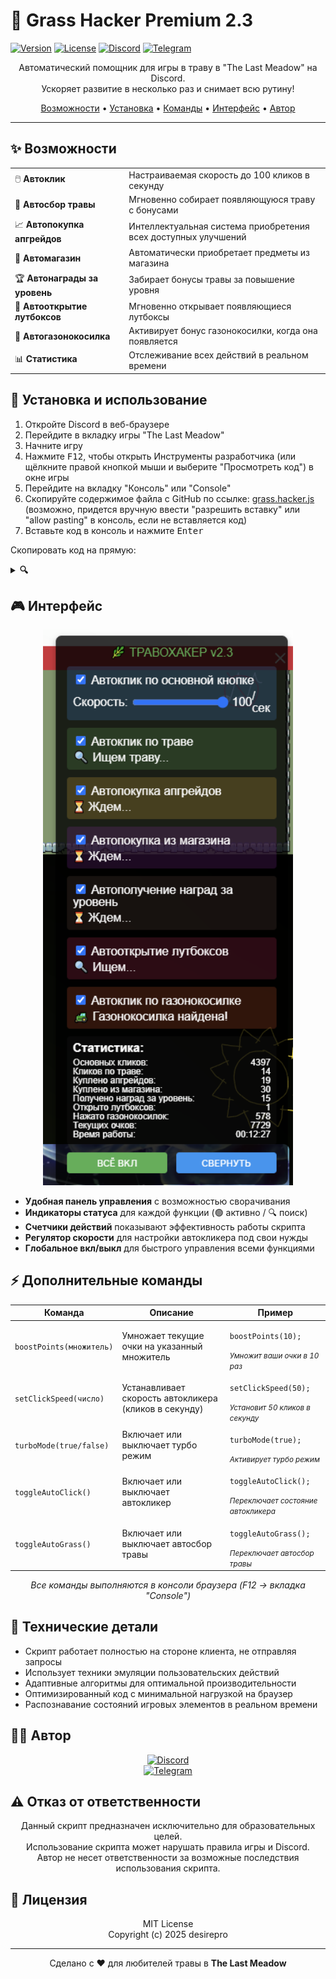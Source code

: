 # 🌿 Grass Hacker Premium 2.3

[![Version](https://img.shields.io/badge/версия-2.3-brightgreen.svg)](https://github.com/DeftSolutions-dev/The-Last-Meadow-Discord)
[![License](https://img.shields.io/badge/лицензия-MIT-blue.svg)](https://github.com/DeftSolutions-dev/The-Last-Meadow-Discord/blob/main/LICENSE)
[![Discord](https://img.shields.io/badge/Discord-desirepro-7289DA?logo=discord&logoColor=white)](https://discord.com/users/379564899371581441)
[![Telegram](https://img.shields.io/badge/Telegram-desirepro-26A5E4?logo=telegram&logoColor=white)](https://t.me/desirepro)

<p align="center">Автоматический помощник для игры в траву в "The Last Meadow" на Discord.<br>Ускоряет развитие в несколько раз и снимает всю рутину!</p>

<p align="center">
  <a href="#-возможности">Возможности</a> •
  <a href="#-установка-и-использование">Установка</a> •
  <a href="#%EF%B8%8F-дополнительные-команды">Команды</a> •
  <a href="#-интерфейс">Интерфейс</a> •
  <a href="#-автор">Автор</a>
</p>

<hr>

## ✨ Возможности

<table>
  <tr>
    <td>🖱️ <b>Автоклик</b></td>
    <td>Настраиваемая скорость до 100 кликов в секунду</td>
  </tr>
  <tr>
    <td>🌿 <b>Автосбор травы</b></td>
    <td>Мгновенно собирает появляющуюся траву с бонусами</td>
  </tr>
  <tr>
    <td>📈 <b>Автопокупка апгрейдов</b></td>
    <td>Интеллектуальная система приобретения всех доступных улучшений</td>
  </tr>
  <tr>
    <td>🛒 <b>Автомагазин</b></td>
    <td>Автоматически приобретает предметы из магазина</td>
  </tr>
  <tr>
    <td>🏆 <b>Автонаграды за уровень</b></td>
    <td>Забирает бонусы травы за повышение уровня</td>
  </tr>
  <tr>
    <td>🎁 <b>Автооткрытие лутбоксов</b></td>
    <td>Мгновенно открывает появляющиеся лутбоксы</td>
  </tr>
  <tr>
    <td>🚜 <b>Автогазонокосилка</b></td>
    <td>Активирует бонус газонокосилки, когда она появляется</td>
  </tr>
  <tr>
    <td>📊 <b>Статистика</b></td>
    <td>Отслеживание всех действий в реальном времени</td>
  </tr>
</table>

## 🚀 Установка и использование

1. Откройте Discord в веб-браузере
2. Перейдите в вкладку игры "The Last Meadow"
3. Начните игру
4. Нажмите <kbd>F12</kbd>, чтобы открыть Инструменты разработчика (или щёлкните правой кнопкой мыши и выберите "Просмотреть код") в окне игры
5. Перейдите на вкладку "Консоль" или "Console"
6. Скопируйте содержимое файла с GitHub по ссылке: [grass.hacker.js](https://raw.githubusercontent.com/DeftSolutions-dev/The-Last-Meadow-Discord/main/grass.hacker.js)
   (возможно, придется вручную ввести "разрешить вставку" или "allow pasting" в консоль, если не вставляется код)
7. Вставьте код в консоль и нажмите <kbd>Enter</kbd>

Скопировать код на прямую:
<details>
  <summary><b>🔍</b></summary>
  
  ```javascript
  (function() {
    let config = {
        mainClickSpeed: 20,
        upgradeCheck: 500, 
        weedCheck: 100, 
        lootboxCheck: 300, 
        lawnmowerCheck: 300,
        shopCheck: 500,
        levelRewardCheck: 500,
        enabled: true,
        autoShopEnabled: true,
        autoLevelRewardEnabled: true
    };

    let intervals = {
        mainClick: null,
        upgradeCheck: null,
        weedCheck: null,
        lootboxCheck: null,
        lawnmowerCheck: null,
        shopCheck: null,
        levelRewardCheck: null,
        statsUpdate: null
    };

    let stats = {
        mainClicks: 0,
        weedClicks: 0,
        upgradesBought: 0,
        lootboxesOpened: 0,
        lawnmowersClicked: 0,
        shopItemsBought: 0,
        levelRewardsClaimed: 0,
        pointsEarned: 0,
        startTime: Date.now()
    };

    function clickMainButton() {
        const mainButton = document.querySelector('.default__9026a.logo_cf3f70');
        if (mainButton) {
            const event = new MouseEvent('click', {
                view: window,
                bubbles: true,
                cancelable: true
            });
            mainButton.dispatchEvent(event);
            stats.mainClicks++;
            return true;
        }
        return false;
    }

    function clickWeed() {
        const weedButton = document.querySelector('.clickable_fa03d7');
        if (weedButton) {
            const event = new MouseEvent('click', {
                view: window,
                bubbles: true,
                cancelable: true
            });
            weedButton.dispatchEvent(event);
            stats.weedClicks++;
            return true;
        }
        return false;
    }

    function checkAndBuyUpgrades() {
        const pointsElement = document.querySelector('.pointsValue__7a0c3');
        if (!pointsElement) return false;
        
        const currentPoints = parseInt(pointsElement.textContent.replace(/[^\d]/g, ''));
        const upgradeButtons = document.querySelectorAll('.clickerButton_e9638b.upgrade__75ed5');
        
        for (const button of upgradeButtons) {
            const priceElement = button.querySelector('.text__73a39');
            if (!priceElement) continue;
            
            const price = parseInt(priceElement.textContent.replace(/[^\d]/g, ''));
            
            if (!isNaN(price) && currentPoints >= price) {
                button.classList.remove('disabled_e9638b');
                button.classList.add('enabled_e9638b');
                button.style.pointerEvents = 'auto';
                button.style.opacity = '1';
                
                const event = new MouseEvent('click', {
                    view: window,
                    bubbles: true,
                    cancelable: true
                });
                button.dispatchEvent(event);
                stats.upgradesBought++;
                
                setTimeout(() => {
                    const pointsAfter = document.querySelector('.pointsValue__7a0c3');
                    if (pointsAfter) {
                        const pointsValue = parseInt(pointsAfter.textContent.replace(/[^\d]/g, ''));
                        stats.pointsEarned = Math.max(stats.pointsEarned, pointsValue);
                    }
                }, 100);
                
                return true;
            }
        }
        
        return false;
    }

    function checkAndBuyShopItems() {
        if (!config.autoShopEnabled) return false;
        
        const pointsElement = document.querySelector('.pointsValue__7a0c3');
        if (!pointsElement) return false;
        
        const currentPoints = parseInt(pointsElement.textContent.replace(/[^\d]/g, ''));
        const shopItems = document.querySelectorAll('.primaryShop__7a0c3 .clickerButton_e9638b');
        
        for (const item of shopItems) {
            const priceElement = item.querySelector('.text__73a39');
            if (!priceElement) continue;
            
            const price = parseInt(priceElement.textContent.replace(/[^\d]/g, ''));
            
            if (!isNaN(price) && currentPoints >= price) {
                item.classList.remove('disabled_e9638b');
                item.classList.add('enabled_e9638b');
                item.style.pointerEvents = 'auto';
                item.style.opacity = '1';
                
                const event = new MouseEvent('click', {
                    view: window,
                    bubbles: true,
                    cancelable: true
                });
                item.dispatchEvent(event);
                stats.shopItemsBought++;
                
                setTimeout(() => {
                    const pointsAfter = document.querySelector('.pointsValue__7a0c3');
                    if (pointsAfter) {
                        const pointsValue = parseInt(pointsAfter.textContent.replace(/[^\d]/g, ''));
                        stats.pointsEarned = Math.max(stats.pointsEarned, pointsValue);
                    }
                }, 100);
                
                return true;
            }
        }
        
        return false;
    }

    function claimLevelReward() {
        if (!config.autoLevelRewardEnabled) return false;
        
        const rewardButton = document.querySelector('.leveling__8e695 .claimButton__8e695');
        if (rewardButton) {
            const event = new MouseEvent('click', {
                view: window,
                bubbles: true,
                cancelable: true
            });
            rewardButton.dispatchEvent(event);
            stats.levelRewardsClaimed++;
            return true;
        }
        return false;
    }

    function clickLootbox() {
        const lootbox = document.querySelector('.lootbox_cb9930 .default__9026a');
        if (lootbox) {
            const event = new MouseEvent('click', {
                view: window,
                bubbles: true,
                cancelable: true
            });
            lootbox.dispatchEvent(event);
            stats.lootboxesOpened++;
            return true;
        }
        return false;
    }

    function clickLawnmower() {
        const lawnmower = document.querySelector('.lawnmower__78658');
        if (lawnmower) {
            const event = new MouseEvent('click', {
                view: window,
                bubbles: true,
                cancelable: true
            });
            lawnmower.dispatchEvent(event);
            stats.lawnmowersClicked++;
            return true;
        }
        return false;
    }

    function setupEventInterception() {
        const originalAddEventListener = EventTarget.prototype.addEventListener;
        EventTarget.prototype.addEventListener = function(type, listener, options) {
            if (type === 'click') {
                const enhancedListener = function(event) {
                    listener.call(this, event);
                    
                    if ((this.classList && (this.classList.contains('upgrade__75ed5') || this.classList.contains('item__4b373')))) {
                        setTimeout(() => {
                            this.classList.remove('disabled_e9638b');
                            this.classList.add('enabled_e9638b');
                            this.style.pointerEvents = 'auto';
                            this.style.opacity = '1';
                        }, 10);
                    }
                };
                
                return originalAddEventListener.call(this, type, enhancedListener, options);
            } else {
                return originalAddEventListener.call(this, type, listener, options);
            }
        };
        
        const originalXHROpen = XMLHttpRequest.prototype.open;
        const originalXHRSend = XMLHttpRequest.prototype.send;
        
        XMLHttpRequest.prototype.open = function(method, url) {
            this._hackUrl = url;
            return originalXHROpen.apply(this, arguments);
        };
        
        XMLHttpRequest.prototype.send = function(data) {
            return originalXHRSend.apply(this, arguments);
        };
    }

    function createControlPanel() {
        const panel = document.createElement('div');
        panel.id = 'travaHackPanel';
        panel.style.cssText = `
            position: fixed;
            top: 10px;
            right: 10px;
            background: rgba(0, 0, 0, 0.8);
            color: white;
            padding: 15px;
            border-radius: 8px;
            z-index: 9999;
            font-family: sans-serif;
            width: 280px;
            box-shadow: 0 4px 8px rgba(0,0,0,0.3);
        `;
        
        panel.innerHTML = `
            <h2 style="margin: 0 0 10px; text-align: center; color: #4CAF50;">🌿 ТРАВОХАКЕР v2.3</h2>
            
            <div style="background: rgba(33, 150, 243, 0.2); padding: 8px; margin-bottom: 10px; border-radius: 4px;">
                <label style="display: block; margin-bottom: 5px;">
                    <input id="hack-toggle-main" type="checkbox" checked> Автоклик по основной кнопке
                </label>
                <div style="display: flex; align-items: center;">
                    <span>Скорость: </span>
                    <input id="hack-main-speed" type="range" min="1" max="100" value="${config.mainClickSpeed}" style="flex-grow: 1; margin: 0 5px;">
                    <span id="hack-main-speed-value">${config.mainClickSpeed}</span>/сек
                </div>
            </div>
            
            <div style="background: rgba(76, 175, 80, 0.2); padding: 8px; margin-bottom: 10px; border-radius: 4px;">
                <label style="display: block; margin-bottom: 5px;">
                    <input id="hack-toggle-weed" type="checkbox" checked> Автоклик по траве
                </label>
                <span id="hack-weed-status">🔍 Ищем траву...</span>
            </div>
            
            <div style="background: rgba(255, 193, 7, 0.2); padding: 8px; margin-bottom: 10px; border-radius: 4px;">
                <label style="display: block; margin-bottom: 5px;">
                    <input id="hack-toggle-upgrade" type="checkbox" checked> Автопокупка апгрейдов
                </label>
                <span id="hack-upgrade-status">⏳ Ждем возможности купить...</span>
            </div>

            <div style="background: rgba(156, 39, 176, 0.2); padding: 8px; margin-bottom: 10px; border-radius: 4px;">
                <label style="display: block; margin-bottom: 5px;">
                    <input id="hack-toggle-shop" type="checkbox" checked> Автопокупка из магазина
                </label>
                <span id="hack-shop-status">⏳ Ждем возможности купить...</span>
            </div>

            <div style="background: rgba(121, 85, 72, 0.2); padding: 8px; margin-bottom: 10px; border-radius: 4px;">
                <label style="display: block; margin-bottom: 5px;">
                    <input id="hack-toggle-level-reward" type="checkbox" checked> Автополучение наград за уровень
                </label>
                <span id="hack-level-reward-status">⏳ Ждем возможности получить...</span>
            </div>

            <div style="background: rgba(233, 30, 99, 0.2); padding: 8px; margin-bottom: 10px; border-radius: 4px;">
                <label style="display: block; margin-bottom: 5px;">
                    <input id="hack-toggle-lootbox" type="checkbox" checked> Автооткрытие лутбоксов
                </label>
                <span id="hack-lootbox-status">🎁 Ищем лутбоксы...</span>
            </div>

            <div style="background: rgba(255, 87, 34, 0.2); padding: 8px; margin-bottom: 10px; border-radius: 4px;">
                <label style="display: block; margin-bottom: 5px;">
                    <input id="hack-toggle-lawnmower" type="checkbox" checked> Автоклик по газонокосилке
                </label>
                <span id="hack-lawnmower-status">🚜 Ищем газонокосилку...</span>
            </div>
            
            <div style="background: rgba(33, 33, 33, 0.2); padding: 8px; border-radius: 4px;">
                <div style="margin-bottom: 5px; font-weight: bold;">Статистика:</div>
                <div style="display: flex; justify-content: space-between; font-size: 12px;">
                    <span>Основных кликов:</span>
                    <span id="hack-stats-main-clicks">0</span>
                </div>
                <div style="display: flex; justify-content: space-between; font-size: 12px;">
                    <span>Кликов по траве:</span>
                    <span id="hack-stats-weed-clicks">0</span>
                </div>
                <div style="display: flex; justify-content: space-between; font-size: 12px;">
                    <span>Куплено апгрейдов:</span>
                    <span id="hack-stats-upgrades">0</span>
                </div>
                <div style="display: flex; justify-content: space-between; font-size: 12px;">
                    <span>Куплено из магазина:</span>
                    <span id="hack-stats-shop-items">0</span>
                </div>
                <div style="display: flex; justify-content: space-between; font-size: 12px;">
                    <span>Получено наград за уровень:</span>
                    <span id="hack-stats-level-rewards">0</span>
                </div>
                <div style="display: flex; justify-content: space-between; font-size: 12px;">
                    <span>Открыто лутбоксов:</span>
                    <span id="hack-stats-lootboxes">0</span>
                </div>
                <div style="display: flex; justify-content: space-between; font-size: 12px;">
                    <span>Нажато газонокосилок:</span>
                    <span id="hack-stats-lawnmowers">0</span>
                </div>
                <div style="display: flex; justify-content: space-between; font-size: 12px;">
                    <span>Текущих очков:</span>
                    <span id="hack-stats-points">0</span>
                </div>
                <div style="display: flex; justify-content: space-between; font-size: 12px;">
                    <span>Время работы:</span>
                    <span id="hack-stats-time">00:00:00</span>
                </div>
            </div>
            
            <div style="margin-top: 10px; display: flex; justify-content: space-between;">
                <button id="hack-toggle-all" style="width: 48%; padding: 5px; background: #4CAF50; color: white; border: none; border-radius: 4px; cursor: pointer;">ВСЁ ВКЛ</button>
                <button id="hack-panel-toggle" style="width: 48%; padding: 5px; background: #2196F3; color: white; border: none; border-radius: 4px; cursor: pointer;">СВЕРНУТЬ</button>
            </div>
        `;
        
        document.body.appendChild(panel);
        setupPanelHandlers();
        intervals.statsUpdate = setInterval(updateStats, 1000);
        
        return panel;
    }

    function setupPanelHandlers() {
        const mainToggle = document.getElementById('hack-toggle-main');
        mainToggle.addEventListener('change', function() {
            if (this.checked) {
                startMainClicker();
            } else {
                stopMainClicker();
            }
        });
        
        const mainSpeed = document.getElementById('hack-main-speed');
        const mainSpeedValue = document.getElementById('hack-main-speed-value');
        mainSpeed.addEventListener('input', function() {
            config.mainClickSpeed = parseInt(this.value);
            mainSpeedValue.textContent = config.mainClickSpeed;
            
            if (mainToggle.checked) {
                stopMainClicker();
                startMainClicker();
            }
        });
        
        const weedToggle = document.getElementById('hack-toggle-weed');
        weedToggle.addEventListener('change', function() {
            if (this.checked) {
                startWeedClicker();
            } else {
                stopWeedClicker();
            }
        });
        
        const upgradeToggle = document.getElementById('hack-toggle-upgrade');
        upgradeToggle.addEventListener('change', function() {
            if (this.checked) {
                startUpgradeChecker();
            } else {
                stopUpgradeChecker();
            }
        });

        const shopToggle = document.getElementById('hack-toggle-shop');
        shopToggle.addEventListener('change', function() {
            config.autoShopEnabled = this.checked;
            if (this.checked) {
                startShopChecker();
            } else {
                stopShopChecker();
            }
        });

        const levelRewardToggle = document.getElementById('hack-toggle-level-reward');
        levelRewardToggle.addEventListener('change', function() {
            config.autoLevelRewardEnabled = this.checked;
            if (this.checked) {
                startLevelRewardChecker();
            } else {
                stopLevelRewardChecker();
            }
        });

        const lootboxToggle = document.getElementById('hack-toggle-lootbox');
        lootboxToggle.addEventListener('change', function() {
            if (this.checked) {
                startLootboxChecker();
            } else {
                stopLootboxChecker();
            }
        });

        const lawnmowerToggle = document.getElementById('hack-toggle-lawnmower');
        lawnmowerToggle.addEventListener('change', function() {
            if (this.checked) {
                startLawnmowerChecker();
            } else {
                stopLawnmowerChecker();
            }
        });
        
        const toggleAll = document.getElementById('hack-toggle-all');
        toggleAll.addEventListener('click', function() {
            config.enabled = !config.enabled;
            
            if (config.enabled) {
                this.textContent = "ВСЁ ВКЛ";
                this.style.background = '#4CAF50';
                
                if (mainToggle.checked) startMainClicker();
                if (weedToggle.checked) startWeedClicker();
                if (upgradeToggle.checked) startUpgradeChecker();
                if (shopToggle.checked) startShopChecker();
                if (levelRewardToggle.checked) startLevelRewardChecker();
                if (lootboxToggle.checked) startLootboxChecker();
                if (lawnmowerToggle.checked) startLawnmowerChecker();
            } else {
                this.textContent = "ВСЁ ВЫКЛ";
                this.style.background = '#F44336';
                
                stopMainClicker();
                stopWeedClicker();
                stopUpgradeChecker();
                stopShopChecker();
                stopLevelRewardChecker();
                stopLootboxChecker();
                stopLawnmowerChecker();
            }
        });
        
        const panelToggle = document.getElementById('hack-panel-toggle');
        const panel = document.getElementById('travaHackPanel');
        let isPanelCollapsed = false;
        
        panelToggle.addEventListener('click', function() {
            const children = panel.children;
            
            if (isPanelCollapsed) {
                for (let i = 0; i < children.length; i++) {
                    if (i !== 0 && i !== children.length - 1) {
                        children[i].style.display = '';
                    }
                }
                this.textContent = "СВЕРНУТЬ";
                isPanelCollapsed = false;
            } else {
                for (let i = 0; i < children.length; i++) {
                    if (i !== 0 && i !== children.length - 1) {
                        children[i].style.display = 'none';
                    }
                }
                this.textContent = "РАЗВЕРНУТЬ";
                isPanelCollapsed = true;
            }
        });
    }

    function updateStats() {
        document.getElementById('hack-stats-main-clicks').textContent = stats.mainClicks;
        document.getElementById('hack-stats-weed-clicks').textContent = stats.weedClicks;
        document.getElementById('hack-stats-upgrades').textContent = stats.upgradesBought;
        document.getElementById('hack-stats-shop-items').textContent = stats.shopItemsBought;
        document.getElementById('hack-stats-level-rewards').textContent = stats.levelRewardsClaimed;
        document.getElementById('hack-stats-lootboxes').textContent = stats.lootboxesOpened;
        document.getElementById('hack-stats-lawnmowers').textContent = stats.lawnmowersClicked;
        
        const pointsElement = document.querySelector('.pointsValue__7a0c3');
        if (pointsElement) {
            const currentPoints = parseInt(pointsElement.textContent.replace(/[^\d]/g, ''));
            document.getElementById('hack-stats-points').textContent = currentPoints;
            stats.pointsEarned = Math.max(stats.pointsEarned, currentPoints);
        }
        
        const runTime = Math.floor((Date.now() - stats.startTime) / 1000);
        const hours = Math.floor(runTime / 3600).toString().padStart(2, '0');
        const minutes = Math.floor((runTime % 3600) / 60).toString().padStart(2, '0');
        const seconds = Math.floor(runTime % 60).toString().padStart(2, '0');
        document.getElementById('hack-stats-time').textContent = `${hours}:${minutes}:${seconds}`;
        
        const weedButton = document.querySelector('.clickable_fa03d7');
        document.getElementById('hack-weed-status').textContent = 
            weedButton ? '🌿 Трава найдена!' : '🔍 Ищем траву...';
        
        const pointsVal = document.querySelector('.pointsValue__7a0c3');
        const upgradeButtons = document.querySelectorAll('.clickerButton_e9638b.upgrade__75ed5');
        let canBuyAny = false;
        
        if (pointsVal && upgradeButtons.length > 0) {
            const currentPoints = parseInt(pointsVal.textContent.replace(/[^\d]/g, ''));
            
            for (const button of upgradeButtons) {
                const priceElement = button.querySelector('.text__73a39');
                if (!priceElement) continue;
                
                const price = parseInt(priceElement.textContent.replace(/[^\d]/g, ''));
                if (!isNaN(price) && currentPoints >= price) {
                    canBuyAny = true;
                    break;
                }
            }
        }
        
        document.getElementById('hack-upgrade-status').textContent = 
            canBuyAny ? '💰 Можно купить апгрейд!' : '⏳ Ждем...';
            
        const shopItems = document.querySelectorAll('.primaryShop__7a0c3 .clickerButton_e9638b');
        let canBuyShopItem = false;
        
        if (pointsVal && shopItems.length > 0) {
            const currentPoints = parseInt(pointsVal.textContent.replace(/[^\d]/g, ''));
            
            for (const item of shopItems) {
                const priceElement = item.querySelector('.text__73a39');
                if (!priceElement) continue;
                
                const price = parseInt(priceElement.textContent.replace(/[^\d]/g, ''));
                if (!isNaN(price) && currentPoints >= price) {
                    canBuyShopItem = true;
                    break;
                }
            }
        }
        
        document.getElementById('hack-shop-status').textContent = 
            canBuyShopItem ? '🛒 Можно купить предмет!' : '⏳ Ждем...';
        
        const levelReward = document.querySelector('.leveling__8e695 .claimButton__8e695');
        document.getElementById('hack-level-reward-status').textContent = 
            levelReward ? '🏆 Можно получить награду!' : '⏳ Ждем...';
            
        const lootbox = document.querySelector('.lootbox_cb9930');
        document.getElementById('hack-lootbox-status').textContent = 
            lootbox ? '🎁 Лутбокс найден!' : '🔍 Ищем...';
            
        const lawnmower = document.querySelector('.lawnmower__78658');
        document.getElementById('hack-lawnmower-status').textContent = 
            lawnmower ? '🚜 Газонокосилка найдена!' : '🔍 Ищем...';
    }
    
    function startMainClicker() {
        if (intervals.mainClick) clearInterval(intervals.mainClick);
        
        const interval = Math.floor(1000 / config.mainClickSpeed);
        intervals.mainClick = setInterval(() => {
            if (config.enabled) clickMainButton();
        }, interval);
    }
    
    function stopMainClicker() {
        if (intervals.mainClick) {
            clearInterval(intervals.mainClick);
            intervals.mainClick = null;
        }
    }
    
    function startWeedClicker() {
        if (intervals.weedCheck) clearInterval(intervals.weedCheck);
        
        intervals.weedCheck = setInterval(() => {
            if (config.enabled) clickWeed();
        }, config.weedCheck);
    }
    
    function stopWeedClicker() {
        if (intervals.weedCheck) {
            clearInterval(intervals.weedCheck);
            intervals.weedCheck = null;
        }
    }
    
    function startUpgradeChecker() {
        if (intervals.upgradeCheck) clearInterval(intervals.upgradeCheck);
        
        intervals.upgradeCheck = setInterval(() => {
            if (config.enabled) checkAndBuyUpgrades();
        }, config.upgradeCheck);
    }
    
    function stopUpgradeChecker() {
        if (intervals.upgradeCheck) {
            clearInterval(intervals.upgradeCheck);
            intervals.upgradeCheck = null;
        }
    }
    
    function startShopChecker() {
        if (intervals.shopCheck) clearInterval(intervals.shopCheck);
        
        intervals.shopCheck = setInterval(() => {
            if (config.enabled && config.autoShopEnabled) checkAndBuyShopItems();
        }, config.shopCheck);
    }
    
    function stopShopChecker() {
        if (intervals.shopCheck) {
            clearInterval(intervals.shopCheck);
            intervals.shopCheck = null;
        }
    }

    function startLevelRewardChecker() {
        if (intervals.levelRewardCheck) clearInterval(intervals.levelRewardCheck);
        
        intervals.levelRewardCheck = setInterval(() => {
            if (config.enabled && config.autoLevelRewardEnabled) claimLevelReward();
        }, config.levelRewardCheck);
    }
    
    function stopLevelRewardChecker() {
        if (intervals.levelRewardCheck) {
            clearInterval(intervals.levelRewardCheck);
            intervals.levelRewardCheck = null;
        }
    }
    
    function startLootboxChecker() {
        if (intervals.lootboxCheck) clearInterval(intervals.lootboxCheck);
        
        intervals.lootboxCheck = setInterval(() => {
            if (config.enabled) clickLootbox();
        }, config.lootboxCheck);
    }
    
    function stopLootboxChecker() {
        if (intervals.lootboxCheck) {
            clearInterval(intervals.lootboxCheck);
            intervals.lootboxCheck = null;
        }
    }
    
    function startLawnmowerChecker() {
        if (intervals.lawnmowerCheck) clearInterval(intervals.lawnmowerCheck);
        
        intervals.lawnmowerCheck = setInterval(() => {
            if (config.enabled) clickLawnmower();
        }, config.lawnmowerCheck);
    }
    
    function stopLawnmowerChecker() {
        if (intervals.lawnmowerCheck) {
            clearInterval(intervals.lawnmowerCheck);
            intervals.lawnmowerCheck = null;
        }
    }
    
    function stopAllProcesses() {
        stopMainClicker();
        stopWeedClicker();
        stopUpgradeChecker();
        stopShopChecker();
        stopLevelRewardChecker();
        stopLootboxChecker();
        stopLawnmowerChecker();
        
        if (intervals.statsUpdate) {
            clearInterval(intervals.statsUpdate);
            intervals.statsUpdate = null;
        }
    }
    
    function enableAllButtons() {
        const upgradeButtons = document.querySelectorAll('.clickerButton_e9638b.upgrade__75ed5');
        upgradeButtons.forEach(button => {
            button.classList.remove('disabled_e9638b');
            button.classList.add('enabled_e9638b');
            button.style.pointerEvents = 'auto';
            button.style.opacity = '1';
        });
        
        const shopItems = document.querySelectorAll('.primaryShop__7a0c3 .clickerButton_e9638b');
        shopItems.forEach(item => {
            item.classList.remove('disabled_e9638b');
            item.classList.add('enabled_e9638b');
            item.style.pointerEvents = 'auto';
            item.style.opacity = '1';
        });
    }
    
    window.boostPoints = function(multiplier = 10) {
        const pointsElement = document.querySelector('.pointsValue__7a0c3');
        if (!pointsElement) return false;
        
        const currentPoints = parseInt(pointsElement.textContent.replace(/[^\d]/g, ''));
        const newPoints = currentPoints * multiplier;
        pointsElement.textContent = newPoints.toString();
        return true;
    };
    
    window.setClickSpeed = function(clicksPerSecond) {
        if (isNaN(clicksPerSecond) || clicksPerSecond < 1) return false;
        
        config.mainClickSpeed = clicksPerSecond;
        
        const speedSlider = document.getElementById('hack-main-speed');
        const speedValue = document.getElementById('hack-main-speed-value');
        if (speedSlider && speedValue) {
            speedSlider.value = clicksPerSecond;
            speedValue.textContent = clicksPerSecond;
        }
        
        if (intervals.mainClick) {
            stopMainClicker();
            startMainClicker();
        }
        
        return true;
    };

    window.turboMode = function(enable = true) {
        if (enable) {
            config.weedCheck = 50;
            config.upgradeCheck = 200;
            config.shopCheck = 200;
            config.levelRewardCheck = 200;
            config.lootboxCheck = 100;
            config.lawnmowerCheck = 100;
        } else {
            config.weedCheck = 100;
            config.upgradeCheck = 500;
            config.shopCheck = 500;
            config.levelRewardCheck = 500;
            config.lootboxCheck = 300;
            config.lawnmowerCheck = 300;
        }
        
        stopWeedClicker();
        stopUpgradeChecker();
        stopShopChecker();
        stopLevelRewardChecker();
        stopLootboxChecker();
        stopLawnmowerChecker();
        
        if (document.getElementById('hack-toggle-weed').checked) startWeedClicker();
        if (document.getElementById('hack-toggle-upgrade').checked) startUpgradeChecker();
        if (document.getElementById('hack-toggle-shop').checked) startShopChecker();
        if (document.getElementById('hack-toggle-level-reward').checked) startLevelRewardChecker();
        if (document.getElementById('hack-toggle-lootbox').checked) startLootboxChecker();
        if (document.getElementById('hack-toggle-lawnmower').checked) startLawnmowerChecker();
        
        return true;
    };

    function initialize() {
        console.log('%c ТРАВА-ХАКЕР ПРЕМИУМ V2.3 ', 'background: linear-gradient(to right, #4CAF50, #2196F3); color: white; font-size: 14px; padding: 8px; border-radius: 4px;');
        
        setupEventInterception();
        createControlPanel();
        
        startMainClicker();
        startWeedClicker();
        startUpgradeChecker();
        startShopChecker();
        startLevelRewardChecker();
        startLootboxChecker();
        startLawnmowerChecker();
        
        window.addEventListener('beforeunload', stopAllProcesses);
    }
    
    initialize();
})();
  ```
</details>

## 🎮 Интерфейс

<p align="center">
  <img src="https://raw.githubusercontent.com/DeftSolutions-dev/The-Last-Meadow-Discord/main/image.png" alt="Панель управления" width="400">
</p>

- **Удобная панель управления** с возможностью сворачивания
- **Индикаторы статуса** для каждой функции (🟢 активно / 🔍 поиск)
- **Счетчики действий** показывают эффективность работы скрипта
- **Регулятор скорости** для настройки автокликера под свои нужды
- **Глобальное вкл/выкл** для быстрого управления всеми функциями

## ⚡ Дополнительные команды

<div align="center">
<table>
  <thead>
    <tr>
      <th>Команда</th>
      <th>Описание</th>
      <th>Пример</th>
    </tr>
  </thead>
  <tbody>
    <tr>
      <td><code>boostPoints(множитель)</code></td>
      <td>Умножает текущие очки на указанный множитель</td>
      <td>
        <pre><code>boostPoints(10);</code></pre>
        <small><i>Умножит ваши очки в 10 раз</i></small>
      </td>
    </tr>
    <tr>
      <td><code>setClickSpeed(число)</code></td>
      <td>Устанавливает скорость автокликера (кликов в секунду)</td>
      <td>
        <pre><code>setClickSpeed(50);</code></pre>
        <small><i>Установит 50 кликов в секунду</i></small>
      </td>
    </tr>
    <tr>
      <td><code>turboMode(true/false)</code></td>
      <td>Включает или выключает турбо режим</td>
      <td>
        <pre><code>turboMode(true);</code></pre>
        <small><i>Активирует турбо режим</i></small>
      </td>
    </tr>
    <tr>
      <td><code>toggleAutoClick()</code></td>
      <td>Включает или выключает автокликер</td>
      <td>
        <pre><code>toggleAutoClick();</code></pre>
        <small><i>Переключает состояние автокликера</i></small>
      </td>
    </tr>
    <tr>
      <td><code>toggleAutoGrass()</code></td>
      <td>Включает или выключает автосбор травы</td>
      <td>
        <pre><code>toggleAutoGrass();</code></pre>
        <small><i>Переключает автосбор травы</i></small>
      </td>
    </tr>
  </tbody>
</table>
</div>

<p align="center"><i>Все команды выполняются в консоли браузера (F12 → вкладка "Console")</i></p>

## 🔧 Технические детали

- Скрипт работает полностью на стороне клиента, не отправляя запросы
- Использует техники эмуляции пользовательских действий
- Адаптивные алгоритмы для оптимальной производительности
- Оптимизированный код с минимальной нагрузкой на браузер
- Распознавание состояний игровых элементов в реальном времени

## 👨‍💻 Автор

<p align="center">
  <a href="https://discord.com/users/379564899371581441">
    <img src="https://img.shields.io/badge/Discord-desirepro%20%28379564899371581441%29-5865F2?style=for-the-badge&logo=discord&logoColor=white" alt="Discord">
  </a>
  <br>
  <a href="https://t.me/desirepro">
    <img src="https://img.shields.io/badge/Telegram-desirepro-26A5E4?style=for-the-badge&logo=telegram&logoColor=white" alt="Telegram">
  </a>
</p>

## ⚠️ Отказ от ответственности

<p align="center">
  Данный скрипт предназначен исключительно для образовательных целей.<br>
  Использование скрипта может нарушать правила игры и Discord.<br>
  Автор не несет ответственности за возможные последствия использования скрипта.
</p>

## 📜 Лицензия

<p align="center">
  MIT License<br>
  Copyright (c) 2025 desirepro
</p>

<hr>

<p align="center">
  Сделано с ❤️ для любителей травы в <b>The Last Meadow</b>
</p>
